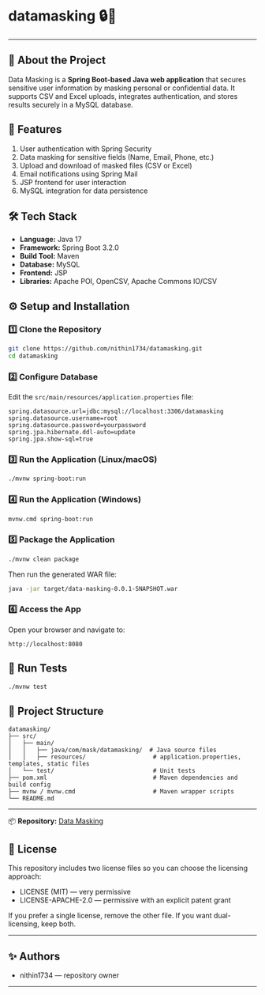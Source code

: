 # datamasking 🔒🧩
---
## 📘 About the Project
Data Masking is a **Spring Boot-based Java web application** that secures sensitive user information by masking personal or confidential data. It supports CSV and Excel uploads, integrates authentication, and stores results securely in a MySQL database.

## 🚀 Features
1. User authentication with Spring Security  
2. Data masking for sensitive fields (Name, Email, Phone, etc.)  
3. Upload and download of masked files (CSV or Excel)  
4. Email notifications using Spring Mail  
5. JSP frontend for user interaction  
6. MySQL integration for data persistence  

## 🛠️ Tech Stack
- **Language:** Java 17  
- **Framework:** Spring Boot 3.2.0  
- **Build Tool:** Maven  
- **Database:** MySQL  
- **Frontend:** JSP  
- **Libraries:** Apache POI, OpenCSV, Apache Commons IO/CSV  

## ⚙️ Setup and Installation

### 1️⃣ Clone the Repository
```bash
git clone https://github.com/nithin1734/datamasking.git
cd datamasking
```

### 2️⃣ Configure Database
Edit the `src/main/resources/application.properties` file:
```properties
spring.datasource.url=jdbc:mysql://localhost:3306/datamasking
spring.datasource.username=root
spring.datasource.password=yourpassword
spring.jpa.hibernate.ddl-auto=update
spring.jpa.show-sql=true
```

### 3️⃣ Run the Application (Linux/macOS)
```bash
./mvnw spring-boot:run
```

### 4️⃣ Run the Application (Windows)
```bash
mvnw.cmd spring-boot:run
```

### 5️⃣ Package the Application
```bash
./mvnw clean package
```
Then run the generated WAR file:
```bash
java -jar target/data-masking-0.0.1-SNAPSHOT.war
```

### 6️⃣ Access the App
Open your browser and navigate to:
```
http://localhost:8080
```

## 🧪 Run Tests
```bash
./mvnw test
```

## 📂 Project Structure
```
datamasking/
├── src/
│   ├── main/
│   │   ├── java/com/mask/datamasking/  # Java source files
│   │   ├── resources/                   # application.properties, templates, static files
│   └── test/                            # Unit tests
├── pom.xml                              # Maven dependencies and build config
├── mvnw / mvnw.cmd                      # Maven wrapper scripts
└── README.md
```
---
 
📦 **Repository:** [Data Masking](https://github.com/nithin1734/datamasking)

## 📜 License

This repository includes two license files so you can choose the licensing approach:
- LICENSE (MIT) — very permissive  
- LICENSE-APACHE-2.0 — permissive with an explicit patent grant

If you prefer a single license, remove the other file. If you want dual-licensing, keep both.

---

## ✨ Authors
- nithin1734 — repository owner

---


